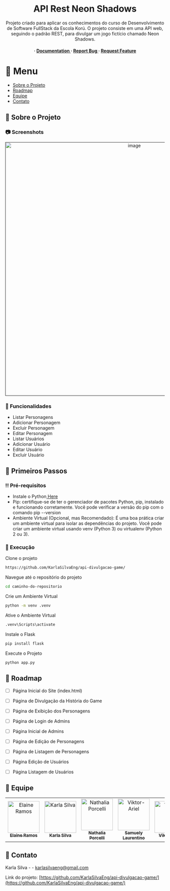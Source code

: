 <div align='center'>

<h1>API Rest Neon Shadows</h1>
<p>Projeto criado para aplicar os conhecimentos do curso de Desenvolvimento de Software FullStack da Escola Korú. O projeto consiste em uma API web, seguindo o padrão REST, para divulgar um jogo fictício chamado Neon Shadows.</p>

<h4> <span> · </span> <a href="https://github.com/KarlaSilvaEng/api-divulgacao-game/blob/master/README.md"> Documentation </a> <span> · </span> <a href="https://github.com/KarlaSilvaEng/api-divulgacao-game/issues"> Report Bug </a> <span> · </span> <a href="https://github.com/KarlaSilvaEng/api-divulgacao-game/issues"> Request Feature </a> </h4>


</div>

# :notebook_with_decorative_cover: Menu

- [Sobre o Projeto](#star2-sobre-o-projeto)
- [Roadmap](#compass-roadmap)
- [Equipe](#wave-equipe)
- [Contato](#handshake-contato)


## :star2: Sobre o Projeto

### :camera: Screenshots
<div align="center"> <a href=""><img src="A API REST do jogo fictício Neon Shadows está sendo desenvolvida ao longo do Curso de Desenvolvimento de Software da Korú. " alt='image' width='800'/></a> </div>



### :dart: Funcionalidades
- Listar Personagens
- Adicionar Personagem
- Excluir Personagem
- Editar Personagem
- Listar Usuários
- Adicionar Usuário
- Editar Usuário
- Excluir Usuário


## :toolbox: Primeiros Passos

### :bangbang: Pré-requisitos

- Instale o Python<a href="https://www.python.org/downloads/"> Here</a>
- Pip: certifique-se de ter o gerenciador de pacotes Python, pip, instalado e funcionando corretamente. Você pode verificar a versão do pip com o comando pip --version
- Ambiente Virtual (Opcional, mas Recomendado): É uma boa prática criar um ambiente virtual para isolar as dependências do projeto. Você pode criar um ambiente virtual usando venv (Python 3) ou virtualenv (Python 2 ou 3).


### :running: Execução

Clone o projeto

```bash
https://github.com/KarlaSilvaEng/api-divulgacao-game/
```
Navegue até o repositório do projeto
```bash
cd caminho-do-repositorio
```
Crie um Ambiente Virtual
```bash
python -m venv .venv
```
Ative o Ambiente Virtual
```bash
.venv\Scripts\activate
```
Instale o Flask
```bash
pip install flask
```
Execute o Projeto
```bash
python app.py
```


## :compass: Roadmap

* [ ] Página Inicial do Site (index.html)
* [ ] Página de Divulgação da História do Game
* [ ] Página de Exibição dos Personagens
* [ ] Página de Login de Admins
* [ ] Página Inicial de Admins
* [ ] Página de Edição de Personagens
* [ ] Página de Listagem de Personagens
* [ ] Página Edição de Usuários
* [ ] Página Listagem de Usuários


## :wave: Equipe

<table>
    <tr>
        <td align="center">
            <a href="https://github.com/ramoselainedev">
                <img src="https://avatars.githubusercontent.com/u/105077854?v=4" width="100px;" alt="Elaine Ramos"/>
                <br/>
                <sub><b>Elaine Ramos</b></sub>
            </a>
        </td>
              <td align="center">
            <a href="https://github.com/karlasilvaeng">
                <img src="https://avatars.githubusercontent.com/u/96357083?v=4" width="100px;" alt="Karla Silva"/>
                <br/>
                <sub><b>Karla Silva</b></sub>
            </a>
        </td>
        <td align="center">
            <a href="https://github.com/nathaliaporcelli">
                <img src="https://avatars.githubusercontent.com/u/57419374?v=4" width="100px;" alt="Nathalia Porcelli"/>
                <br />
                <sub><b>Nathalia Porcelli</b></sub>
            </a>
        </td>
        <td align="center">
            <a href="https://github.com/samuelylaurentino">
                <img src="https://avatars.githubusercontent.com/u/56741500?v=4" width="100px;" alt="Viktor-Ariel"/>
                <br />
                <sub><b>Samuely Laurentino</b></sub>
            </a>
        </td>
        <td align="center">
            <a href="https://github.com/viktor-ariel">
                <img src="https://avatars.githubusercontent.com/u/98894099?v=4" width="100px;" alt="Viktor-Ariel"/>
                <br />
                <sub><b>Viktor Ariel</b></sub>
            </a>
        </td>
    </tr>
</table>





## :handshake: Contato

Karla Silva - - karlasilvaeng@gmail.com

Link do projeto: [https://github.com/KarlaSilvaEng/api-divulgacao-game/](https://github.com/KarlaSilvaEng/api-divulgacao-game/)
